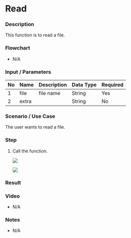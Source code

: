 # Read

### Description

This function is to read a file.

### Flowchart

- N/A 

### Input / Parameters

| No | Name | Description | Data Type | Required |
| ------ | ------ | ------ |------ | ------ |
| 1 | file | file name | String  | Yes  |
| 2 | extra |  | String  | No  |

### Scenario / Use Case

The user wants to read a file.
<br>

### Step

1. Call the function.

    ![](../../../../document/function/File/Read/read-step-1.png?raw=true)
    
    ![](../../../../document/function/File/Read/read-step-2.png?raw=true)
    
    
### Result


### Video

- N/A

<!--[![Video](http://i.imgur.com/Ot5DWAW.png)](https://youtu.be/StTqXEQ2l-Y?t=35s)-->

### Notes

- N/A
